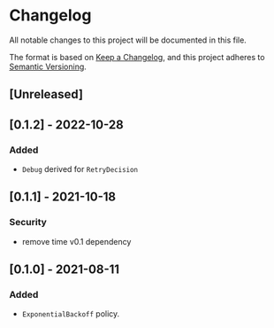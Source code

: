# Changelog
All notable changes to this project will be documented in this file.

The format is based on [Keep a Changelog](https://keepachangelog.com/en/1.1.0/),
and this project adheres to [Semantic Versioning](https://semver.org/spec/v2.0.0.html).

## [Unreleased]

## [0.1.2] - 2022-10-28
### Added
- `Debug` derived for `RetryDecision`

## [0.1.1] - 2021-10-18
### Security
- remove time v0.1 dependency

## [0.1.0] - 2021-08-11
### Added
- `ExponentialBackoff` policy.
